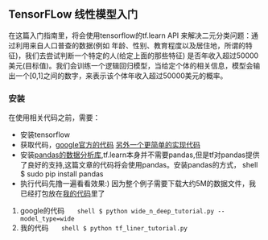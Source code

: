 ## TensorFLow 线性模型入门

在这篇入门指南里，将会使用tensorflow的tf.learn API 来解决二元分类问题：通过利用来自人口普查的数据(例如 年龄、性别、教育程度以及居住地，所谓的特征)，我们去尝试判断一个特定的人(给定上面的那些特征) 是否年收入超过50000美元(目标值)。我们会训练一个逻辑回归模型，当给定个体的相关信息，模型会输出一个[0,1]之间的数字，来表示该个体年收入超过50000美元的概率。

### 安装

在使用相关代码之前，需要：

* 安装tensorflow
* 获取代码，[google官方的代码](https://github.com/tensorflow/tensorflow/blob/master/tensorflow/examples/learn/wide_n_deep_tutorial.py) [另外一个更简单的实现代码](https://github.com/jingmca/tensorflow_learning/tree/master/liner_tutorials)
* 安装[pandas的数据分析库](http://pandas.pydata.org/),tf.learn本身并不需要pandas,但是tf对pandas提供了良好的支持,这篇文章的代码将会使用pandas。安装pandas的方式，
	shell $ sudo pip install pandas
* 执行代码先撸一遍看看效果:) 因为整个例子需要下载大约5M的数据文件，我已经打包放在[我的代码](https://github.com/jingmca/tensorflow_learning/tree/master/liner_tutorials)里了
1. google的代码
`	shell $ python wide_n_deep_tutorial.py --model_type=wide`
2. 我的代码
`	shell $ python tf_liner_tutorial.py`

